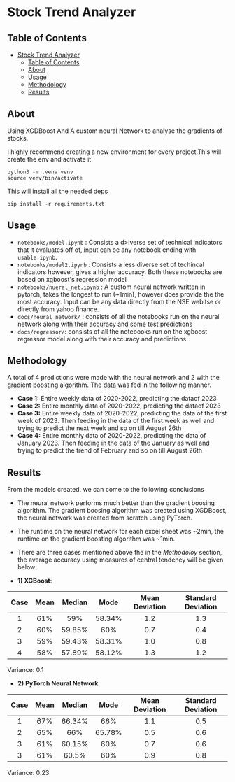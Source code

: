 # Stock Trend Analyzer

## Table of Contents

- [Stock Trend Analyzer](#stock-trend-analyzer)
  - [Table of Contents](#table-of-contents)
  - [About ](#about-)
  - [Usage ](#usage-)
  - [Methodology](#methodology)
  - [Results](#results)

## About <a name = "about"></a>

Using XGDBoost And A custom neural Network to analyse the gradients of stocks. 

I highly recommend creating a new environment for every project.This will create the env and activate it

```
python3 -m .venv venv
source venv/bin/activate
```

This will install all the needed deps
```
pip install -r requirements.txt
```

## Usage <a name = "usage"></a>

- `notebooks/model.ipynb` : Consists a d>iverse set of technical indicators that it evaluates off of, input can be any notebook ending with `usable.ipynb`.
- `notebooks/model2.ipynb` : Consists a less diverse set of techincal indicators however, gives a higher accuracy. Both these notebooks are based on xgboost's regression model
- `notebooks/nueral_net.ipynb` : A custom neural network written in pytorch, takes the longest to run (~1min), however does provide the the most accuracy. Input can be any data directly from the NSE webitse or directly from yahoo finance.
- `docs/neural_network/` : consists of all the notebooks run on the neural network along with their accuracy and some test predictions
- `docs/regressor/`: consists of all the notebooks run on the xgboost regressor model along with their accuracy and predictions 

## Methodology
A total of 4 predictions were made with the neural network and 2 with the gradient boosting algorithm. The data was fed in the following manner.
- **Case 1:** Entire weekly data of 2020-2022, predicting the dataof 2023  
- **Case 2:** Entire monthly data of 2020-2022, predicting the dataof 2023  
- **Case 3:** Entire weekly data of 2020-2022, predicting the data of the first week of 2023. Then feeding in the data of the first week as well and trying to predict the next week and so on till August 26th  
- **Case 4:** Entire monthly data of 2020-2022, predicting the data of January 2023. Then feeding in the data of the January as well and trying to predict the trend of February and so on till August 26th  

## Results

From the models created, we can come to the following conclusions
- The neural network performs much better than the gradient boosing algorithm. The gradient boosing algorithm was created using XGDBoost, the neural network was created from scratch using PyTorch.
- The runtime on the neural network for each excel sheet was ~2min, the runtime on the gradient boosting algorithm was ~1min.
- There are three cases mentioned above the in the *Methodoloy* section, the average accuracy using measures of central tendency will be given below.


- **1) XGBoost**: 

| Case | Mean | Median | Mode   | Mean Deviation | Standard Deviation |
|:----:| :----: |:------:| :------: | :--------------: |:------------------:|
|  1   | 61%  |  59%   | 58.34% | 1.2            |        1.3         |
|  2   | 60%  | 59.85% | 60%    | 0.7            |        0.4         |
|  3   | 59%  | 59.43% | 58.31% | 1.0            |        0.8         |
|  4   | 58%  | 57.89% | 58.12% | 1.3            |        1.2         |

Variance: 0.1

- **2) PyTorch Neural Network**: 

| Case | Mean | Median |  Mode  | Mean Deviation | Standard Deviation |
|:----:|:----:|:------:|:------:| :--------------: |:------------------:|
|  1   | 67%  | 66.34% |  66%   | 1.1            |        0.5         |
|  2   | 65%  |  66%   | 65.78% | 0.5            |        0.6         |
|  3   | 61%  | 60.15% |  60%   | 0.7            |        0.6         |
|  3   | 61%  | 60.5%  |  60%   | 0.9            |        0.8         |

 Variance: 0.23

